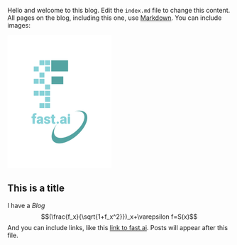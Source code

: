 Hello and welcome to this blog. Edit the `index.md` file to change this content. All pages on the blog, including this one, use [Markdown](https://guides.github.com/features/mastering-markdown/). You can include images:

![Image of fast.ai logo](images/logo.png)

## This is a title
I have a *Blog*
$$(\frac{f_x}{\sqrt{1+f_x^2}})_x+\varepsilon f=S(x)$$
And you can include links, like this [link to fast.ai](https://www.fast.ai). Posts will appear after this file. 
